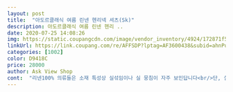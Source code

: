 ```yaml
---
layout: post 
title:  "아도르클래식 여름 린넨 헨리넥 셔츠(Sk)" 
description: 아도르클래식 여름 린넨 헨리 ..
date: 2020-07-25 14:08:26 
img: https://static.coupangcdn.com/image/vendor_inventory/4924/172871f5a9a7417804e16cbc1c3ecdebeabac7f3ae0f01f0182f59fa7975.jpg 
linkUrl: https://link.coupang.com/re/AFFSDP?lptag=AF3600438&subid=ahnPublicAsk&pageKey=208787809&itemId=619947538&vendorItemId=4627942591&traceid=V0-113-c95414104d5150ce 
categories: [1002] 
color: D9418C 
price: 28000 
author: Ask View Shop 
cont:  "리넨100% 의류들은 소재 특성상 실섞임이나 실 뭉침이 자주 보인답니다<br/>단, 실밥같은거 마감처리가 안좋네<br/>디자인은 괜찮은데<br/>맘에듬<br/>봄가을 추천합니다<br/>불량 사유가 되지 않는 점<br/>사이즈 딱좋고<br/>여름에 입기에는 두꺼운느낌이라 별로네요<br/>이는 원단 특성상에 생기는 부분이기 때문에<br/>화이트생삭에 너무 심해요반품합니다<br/>" 
---
```

